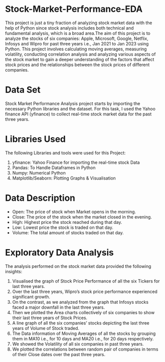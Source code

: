 # Stock-Market-Performance-EDA
This project is just a tiny fraction of analyzing stock market data with the help of Python since stock analysis includes both technical and fundamental analysis, which is a broad area.The aim of this project is to analyze the stocks of six companies: Apple, Microsoft, Google, Netflix, Infosys and Wipro for past three years i.e., Jan 2021 to Jan 2023 using Python.
This project involves calculating moving averages, measuring volatility, conducting correlation analysis and analyzing various aspects of the stock market to gain a deeper understanding of the factors that affect stock prices and the relationships between the stock prices of different companies.

# Data Set
Stock Market Performance Analysis project starts by importing the necessary Python libraries and the dataset. For this task, I used the Yahoo finance API (yfinance) to collect real-time stock market data for the past three years.

# Libraries Used
The following Libraries and tools were used for this Project:
1. yfinance: Yahoo Finance for importing the real-time stock Data
2. Pandas: To Handle Dataframes in Python
3. Numpy: Numerical Python
4. Matplotlib/Seaborn: Plotting Graphs & Visualisation

# Data Description
- Open: The price of stock when Market opens in the morning.
- Close: The price of the stock when the market closed in the evening.
- High: Highest price the stock reached during that day.
- Low: Lowest price the stock is traded on that day.
- Volume: The total amount of stocks traded on that day.

# Exploratory Data Analysis
The analysis performed on the stock market data provided the following insights:
1. Visualised the graph of Stock Price Performance of all the six Tickers for last three years.
2. Over the last three years, Wipro’s stock price performance experienced significant growth.
3. On the contrast, as we  analyzed from the graph that Infosys stocks faced a major downfall in the last three years.
4. Then we plotted the Area charts collectively of six companies to show their last three years of Stock Prices.
5. A line graph of all the six companies’ stocks depicting the last three years of Volume of Stock traded.
6. The Data information of Moving Averages of all the stocks by grouping them in MA10 i.e., for 10 days and MA20 i.e., for 20 days respectively.
7. We showed the Volatility of all six companies in past three years.
8. We plotted the correlations between random pair of companies in terms of their Close dates over the past three years.


